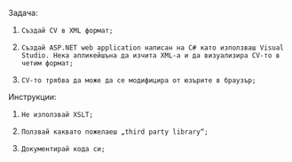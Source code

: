 Задача:

1.     Създай CV в XML формат;

2.     Създай ASP.NET web application написан на C# като използваш Visual Studio. Нека апликейшъна да изчита XML-a и да визуализира CV-то в четим формат;

3.     CV-то трябва да може да се модифицира от юзърите в браузър;

 

Инструкции:

1.     Не използвай XSLT;

2.     Ползвай каквато пожелаеш „third party library“;

3.     Документирай кода си;
